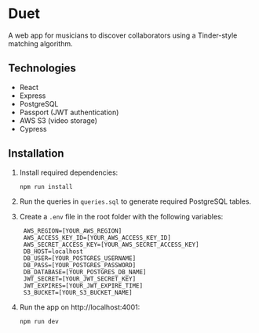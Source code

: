 # Duet

A web app for musicians to discover collaborators using a Tinder-style matching algorithm.

## Technologies

- React
- Express
- PostgreSQL
- Passport (JWT authentication)
- AWS S3 (video storage)
- Cypress

## Installation

1. Install required dependencies:

   ```bash
   npm run install
   ```

2. Run the queries in `queries.sql` to generate required PostgreSQL tables.
3. Create a `.env` file in the root folder with the following variables:

   ```
    AWS_REGION=[YOUR_AWS_REGION]
    AWS_ACCESS_KEY_ID=[YOUR_AWS_ACCESS_KEY_ID]
    AWS_SECRET_ACCESS_KEY=[YOUR_AWS_SECRET_ACCESS_KEY]
    DB_HOST=localhost
    DB_USER=[YOUR_POSTGRES_USERNAME]
    DB_PASS=[YOUR_POSTGRES_PASSWORD]
    DB_DATABASE=[YOUR_POSTGRES_DB_NAME]
    JWT_SECRET=[YOUR_JWT_SECRET_KEY]
    JWT_EXPIRES=[YOUR_JWT_EXPIRE_TIME]
    S3_BUCKET=[YOUR_S3_BUCKET_NAME]
   ```

4. Run the app on http://localhost:4001:

   ```bash
   npm run dev
   ```
